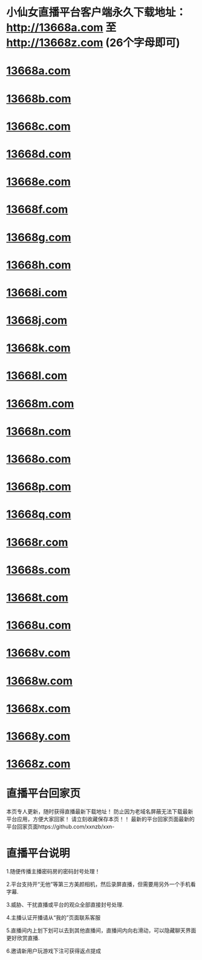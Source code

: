 # 小仙女直播平台客户端永久下载地址：http://13668a.com 至 http://13668z.com (26个字母即可)

# <a href="http://13668a.com" rel="nofollow"><trans oldtip="13668a.com" newtip="13668a.com" style="">13668a.com</trans></a>

# <a href="http://13668b.com" rel="nofollow"><trans oldtip="13668b.com" newtip="13668a.com" style="">13668b.com</trans></a>

# <a href="http://13668c.com" rel="nofollow"><trans oldtip="13668c.com" newtip="13668c.com" style="">13668c.com</trans></a>

# <a href="http://13668d.com" rel="nofollow"><trans oldtip="13668d.com" newtip="13668a.com" style="">13668d.com</trans></a>

# <a href="http://13668e.com" rel="nofollow"><trans oldtip="13668e.com" newtip="13668a.com" style="">13668e.com</trans></a>

# <a href="http://13668f.com" rel="nofollow"><trans oldtip="13668f.com" newtip="13668a.com" style="">13668f.com</trans></a>

# <a href="http://13668g.com" rel="nofollow"><trans oldtip="13668g.com" newtip="13668a.com" style="">13668g.com</trans></a>

# <a href="http://13668h.com" rel="nofollow"><trans oldtip="13668h.com" newtip="13668a.com" style="">13668h.com</trans></a>

# <a href="http://13668i.com" rel="nofollow"><trans oldtip="13668i.com" newtip="13668a.com" style="">13668i.com</trans></a>

# <a href="http://13668j.com" rel="nofollow"><trans oldtip="13668j.com" newtip="13668a.com" style="">13668j.com</trans></a>

# <a href="http://13668k.com" rel="nofollow"><trans oldtip="13668k.com" newtip="13668a.com" style="">13668k.com</trans></a>

# <a href="http://13668l.com" rel="nofollow"><trans oldtip="13668l.com" newtip="13668a.com" style="">13668l.com</trans></a>

# <a href="http://13668m.com" rel="nofollow"><trans oldtip="13668m.com" newtip="13668a.com" style="">13668m.com</trans></a>

# <a href="http://13668n.com" rel="nofollow"><trans oldtip="13668n.com" newtip="13668a.com" style="">13668n.com</trans></a>

# <a href="http://13668o.com" rel="nofollow"><trans oldtip="13668o.com" newtip="13668a.com" style="">13668o.com</trans></a>

# <a href="http://13668p.com" rel="nofollow"><trans oldtip="13668p.com" newtip="13668a.com" style="">13668p.com</trans></a>

# <a href="http://13668q.com" rel="nofollow"><trans oldtip="13668q.com" newtip="13668a.com" style="">13668q.com</trans></a>

# <a href="http://13668r.com" rel="nofollow"><trans oldtip="13668r.com" newtip="13668a.com" style="">13668r.com</trans></a>

# <a href="http://13668s.com" rel="nofollow"><trans oldtip="13668s.com" newtip="13668a.com" style="">13668s.com</trans></a>

# <a href="http://13668t.com" rel="nofollow"><trans oldtip="13668t.com" newtip="13668a.com" style="">13668t.com</trans></a>

# <a href="http://13668u.com" rel="nofollow"><trans oldtip="13668u.com" newtip="13668a.com" style="">13668u.com</trans></a>

# <a href="http://13668v.com" rel="nofollow"><trans oldtip="13668v.com" newtip="13668a.com" style="">13668v.com</trans></a>

# <a href="http://13668w.com" rel="nofollow"><trans oldtip="13668w.com" newtip="13668a.com" style="">13668w.com</trans></a>

# <a href="http://13668x.com" rel="nofollow"><trans oldtip="13668x.com" newtip="13668a.com" style="">13668x.com</trans></a>

# <a href="http://13668y.com" rel="nofollow"><trans oldtip="13668y.com" newtip="13668a.com" style="">13668y.com</trans></a>

# <a href="http://13668z.com" rel="nofollow"><trans oldtip="13668z.com" newtip="13668a.com" style="">13668z.com</trans></a>




# 直播平台回家页

本页专人更新，随时获得直播最新下载地址！
防止因为老域名屏蔽无法下载最新平台应用，方便大家回家！
请立刻收藏保存本页！！
最新的平台回家页面最新的平台回家页面https://github.com/xxnzb/xxn-


# 直播平台说明 

1.随便传播主播密码房的密码封号处理！

2.平台支持开“无他”等第三方美颜相机，然后录屏直播，但需要用另外一个手机看字幕.

3.威胁、干扰直播或平台的观众全部直接封号处理.

4.主播认证开播请从“我的”页面联系客服

5.直播间内上划下划可以去到其他直播间，直播间内向右滑动，可以隐藏聊天界面更好欣赏直播.

6.邀请新用户玩游戏下注可获得返点提成
